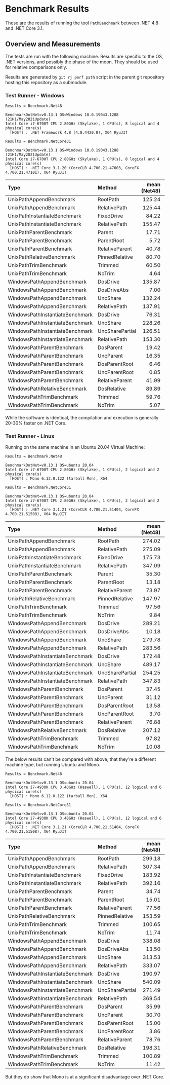 # Benchmark Results

These are the results of running the tool `PathBenchmark` between .NET 4.8 and
.NET Core 3.1.

## Overview and Measurements

The tests are run with the following machine. Results are specific to the OS,
.NET versions, and possibly the phase of the moon. They should be used for
relative comparisons only.

Results are generated by `git rj perf path` script in the parent git repository
hosting this repository as a submodule.

### Test Runner - Windows

```text
Results = Benchmark.Net48

BenchmarkDotNet=v0.13.1 OS=Windows 10.0.19043.1288 (21H1/May2021Update)
Intel Core i7-6700T CPU 2.80GHz (Skylake), 1 CPU(s), 8 logical and 4 physical core(s)
  [HOST] : .NET Framework 4.8 (4.8.4420.0), X64 RyuJIT
```

```text
Results = Benchmark.NetCore31

BenchmarkDotNet=v0.13.1 OS=Windows 10.0.19043.1288 (21H1/May2021Update)
Intel Core i7-6700T CPU 2.80GHz (Skylake), 1 CPU(s), 8 logical and 4 physical core(s)
  [HOST] : .NET Core 3.1.20 (CoreCLR 4.700.21.47003, CoreFX 4.700.21.47101), X64 RyuJIT
```

| Type                            | Method          | mean (Net48) | stderr | mean (NetCore31) | stderr |
|:--------------------------------|:----------------|-------------:|-------:|-----------------:|-------:|
| UnixPathAppendBenchmark         | RootPath        | 125.24       | 0.43   | 89.17            | 0.35   |
| UnixPathAppendBenchmark         | RelativePath    | 125.44       | 0.41   | 93.22            | 0.30   |
| UnixPathInstantiateBenchmark    | FixedDrive      | 84.22        | 0.25   | 70.72            | 0.29   |
| UnixPathInstantiateBenchmark    | RelativePath    | 155.47       | 0.07   | 141.12           | 0.55   |
| UnixPathParentBenchmark         | Parent          | 17.71        | 0.08   | 16.25            | 0.07   |
| UnixPathParentBenchmark         | ParentRoot      | 5.72         | 0.03   | 6.37             | 0.04   |
| UnixPathParentBenchmark         | RelativeParent  | 40.78        | 0.18   | 38.57            | 0.10   |
| UnixPathRelativeBenchmark       | PinnedRelative  | 80.70        | 0.23   | 77.18            | 0.25   |
| UnixPathTrimBenchmark           | Trimmed         | 60.50        | 0.23   | 57.07            | 0.21   |
| UnixPathTrimBenchmark           | NoTrim          | 4.64         | 0.03   | 4.06             | 0.03   |
| WindowsPathAppendBenchmark      | DosDrive        | 135.87       | 0.28   | 104.01           | 0.36   |
| WindowsPathAppendBenchmark      | DosDriveAbs     | 7.00         | 0.02   | 7.20             | 0.04   |
| WindowsPathAppendBenchmark      | UncShare        | 132.24       | 0.47   | 98.24            | 0.29   |
| WindowsPathAppendBenchmark      | RelativePath    | 137.91       | 0.43   | 103.67           | 0.43   |
| WindowsPathInstantiateBenchmark | DosDrive        | 76.31        | 0.04   | 71.47            | 0.28   |
| WindowsPathInstantiateBenchmark | UncShare        | 228.26       | 0.74   | 224.01           | 0.80   |
| WindowsPathInstantiateBenchmark | UncSharePartial | 126.51       | 0.26   | 115.83           | 0.44   |
| WindowsPathInstantiateBenchmark | RelativePath    | 153.30       | 0.59   | 151.04           | 0.57   |
| WindowsPathParentBenchmark      | DosParent       | 19.42        | 0.03   | 16.89            | 0.09   |
| WindowsPathParentBenchmark      | UncParent       | 16.35        | 0.06   | 16.51            | 0.09   |
| WindowsPathParentBenchmark      | DosParentRoot   | 6.46         | 0.03   | 5.65             | 0.03   |
| WindowsPathParentBenchmark      | UncParentRoot   | 0.85         | 0.01   | 0.95             | 0.02   |
| WindowsPathParentBenchmark      | RelativeParent  | 41.99        | 0.17   | 39.25            | 0.17   |
| WindowsPathRelativeBenchmark    | DosRelative     | 89.89        | 0.20   | 81.96            | 0.20   |
| WindowsPathTrimBenchmark        | Trimmed         | 59.76        | 0.23   | 57.83            | 0.23   |
| WindowsPathTrimBenchmark        | NoTrim          | 5.07         | 0.01   | 4.55             | 0.03   |

While the software is identical, the compilation and execution is generally 20-30% faster on .NET Core.

### Test Runner - Linux

Running on the same machine in an Ubuntu 20.04 Virtual Machine:

```text
Results = Benchmark.Net48

BenchmarkDotNet=v0.13.1 OS=ubuntu 20.04
Intel Core i7-6700T CPU 2.80GHz (Skylake), 1 CPU(s), 2 logical and 2 physical core(s)
  [HOST] : Mono 6.12.0.122 (tarball Mon), X64
```

```text
Results = Benchmark.NetCore31

BenchmarkDotNet=v0.13.1 OS=ubuntu 20.04
Intel Core i7-6700T CPU 2.80GHz (Skylake), 1 CPU(s), 2 logical and 2 physical core(s)
  [HOST] : .NET Core 3.1.21 (CoreCLR 4.700.21.51404, CoreFX 4.700.21.51508), X64 RyuJIT
```

| Type                            | Method          | mean (Net48) | stderr | mean (NetCore31) | stderr |
|:--------------------------------|:----------------|-------------:|-------:|-----------------:|-------:|
| UnixPathAppendBenchmark         | RootPath        | 274.02       | 0.18   | 126.11           | 0.18   |
| UnixPathAppendBenchmark         | RelativePath    | 275.09       | 0.14   | 126.61           | 0.08   |
| UnixPathInstantiateBenchmark    | FixedDrive      | 175.73       | 0.54   | 91.55            | 0.10   |
| UnixPathInstantiateBenchmark    | RelativePath    | 347.09       | 0.25   | 177.97           | 0.18   |
| UnixPathParentBenchmark         | Parent          | 35.30        | 0.06   | 23.15            | 0.08   |
| UnixPathParentBenchmark         | ParentRoot      | 13.18        | 0.02   | 6.77             | 0.00   |
| UnixPathParentBenchmark         | RelativeParent  | 73.97        | 0.20   | 51.42            | 0.10   |
| UnixPathRelativeBenchmark       | PinnedRelative  | 147.97       | 0.52   | 88.67            | 0.25   |
| UnixPathTrimBenchmark           | Trimmed         | 97.56        | 0.28   | 70.33            | 0.05   |
| UnixPathTrimBenchmark           | NoTrim          | 9.84         | 0.05   | 4.10             | 0.01   |
| WindowsPathAppendBenchmark      | DosDrive        | 289.21       | 0.96   | 133.08           | 0.38   |
| WindowsPathAppendBenchmark      | DosDriveAbs     | 10.18        | 0.03   | 7.93             | 0.01   |
| WindowsPathAppendBenchmark      | UncShare        | 279.78       | 0.34   | 133.97           | 0.10   |
| WindowsPathAppendBenchmark      | RelativePath    | 283.56       | 0.44   | 132.33           | 0.09   |
| WindowsPathInstantiateBenchmark | DosDrive        | 172.48       | 0.72   | 90.41            | 0.16   |
| WindowsPathInstantiateBenchmark | UncShare        | 489.17       | 0.56   | 271.93           | 0.25   |
| WindowsPathInstantiateBenchmark | UncSharePartial | 254.25       | 0.17   | 142.48           | 0.09   |
| WindowsPathInstantiateBenchmark | RelativePath    | 347.83       | 0.17   | 182.89           | 0.13   |
| WindowsPathParentBenchmark      | DosParent       | 37.45        | 0.11   | 24.32            | 0.07   |
| WindowsPathParentBenchmark      | UncParent       | 31.12        | 0.02   | 20.86            | 0.04   |
| WindowsPathParentBenchmark      | DosParentRoot   | 13.58        | 0.03   | 6.88             | 0.01   |
| WindowsPathParentBenchmark      | UncParentRoot   | 3.70         | 0.03   | 1.05             | 0.00   |
| WindowsPathParentBenchmark      | RelativeParent  | 76.88        | 0.21   | 51.62            | 0.07   |
| WindowsPathRelativeBenchmark    | DosRelative     | 207.12       | 0.14   | 98.91            | 0.15   |
| WindowsPathTrimBenchmark        | Trimmed         | 97.82        | 0.41   | 73.42            | 0.05   |
| WindowsPathTrimBenchmark        | NoTrim          | 10.08        | 0.01   | 5.02             | 0.01   |

The below results can't be compared with above, that they're a different
machine type, but running Ubuntu and Mono.

```text
Results = Benchmark.Net48

BenchmarkDotNet=v0.13.1 OS=ubuntu 20.04
Intel Core i7-4930K CPU 3.40GHz (Haswell), 1 CPU(s), 12 logical and 6 physical core(s)
  [HOST] : Mono 6.12.0.122 (tarball Mon), X64
```

```text
Results = Benchmark.NetCore31

BenchmarkDotNet=v0.13.1 OS=ubuntu 20.04
Intel Core i7-4930K CPU 3.40GHz (Haswell), 1 CPU(s), 12 logical and 6 physical core(s)
  [HOST] : .NET Core 3.1.21 (CoreCLR 4.700.21.51404, CoreFX 4.700.21.51508), X64 RyuJIT
```

| Type                            | Method          | mean (Net48) | stderr | mean (NetCore31) | stderr |
|:--------------------------------|:----------------|-------------:|-------:|-----------------:|-------:|
| UnixPathAppendBenchmark         | RootPath        | 299.18       | 0.08   | 136.38           | 0.04   |
| UnixPathAppendBenchmark         | RelativePath    | 307.34       | 0.07   | 137.01           | 0.05   |
| UnixPathInstantiateBenchmark    | FixedDrive      | 183.92       | 0.57   | 97.37            | 0.04   |
| UnixPathInstantiateBenchmark    | RelativePath    | 392.16       | 0.10   | 192.57           | 0.08   |
| UnixPathParentBenchmark         | Parent          | 34.74        | 0.01   | 24.01            | 0.01   |
| UnixPathParentBenchmark         | ParentRoot      | 15.01        | 0.01   | 8.05             | 0.01   |
| UnixPathParentBenchmark         | RelativeParent  | 77.56        | 0.01   | 54.42            | 0.01   |
| UnixPathRelativeBenchmark       | PinnedRelative  | 153.59       | 0.04   | 94.98            | 0.03   |
| UnixPathTrimBenchmark           | Trimmed         | 100.65       | 0.01   | 72.24            | 0.03   |
| UnixPathTrimBenchmark           | NoTrim          | 11.74        | 0.01   | 5.18             | 0.00   |
| WindowsPathAppendBenchmark      | DosDrive        | 338.08       | 0.05   | 145.88           | 0.05   |
| WindowsPathAppendBenchmark      | DosDriveAbs     | 13.50        | 0.00   | 8.47             | 0.00   |
| WindowsPathAppendBenchmark      | UncShare        | 313.53       | 0.08   | 145.54           | 0.04   |
| WindowsPathAppendBenchmark      | RelativePath    | 333.07       | 0.09   | 148.19           | 0.09   |
| WindowsPathInstantiateBenchmark | DosDrive        | 190.97       | 0.04   | 93.33            | 0.04   |
| WindowsPathInstantiateBenchmark | UncShare        | 540.09       | 0.10   | 285.36           | 0.03   |
| WindowsPathInstantiateBenchmark | UncSharePartial | 271.49       | 0.16   | 154.58           | 0.03   |
| WindowsPathInstantiateBenchmark | RelativePath    | 369.54       | 0.22   | 193.77           | 0.04   |
| WindowsPathParentBenchmark      | DosParent       | 35.99        | 0.01   | 24.48            | 0.01   |
| WindowsPathParentBenchmark      | UncParent       | 30.70        | 0.01   | 22.52            | 0.06   |
| WindowsPathParentBenchmark      | DosParentRoot   | 15.00        | 0.01   | 8.12             | 0.00   |
| WindowsPathParentBenchmark      | UncParentRoot   | 3.86         | 0.00   | 1.05             | 0.00   |
| WindowsPathParentBenchmark      | RelativeParent  | 78.76        | 0.02   | 54.18            | 0.02   |
| WindowsPathRelativeBenchmark    | DosRelative     | 198.31       | 0.03   | 102.34           | 0.04   |
| WindowsPathTrimBenchmark        | Trimmed         | 100.89       | 0.03   | 74.68            | 0.04   |
| WindowsPathTrimBenchmark        | NoTrim          | 11.42        | 0.00   | 5.21             | 0.00   |

But they do show that Mono is at a significant disadvantage over .NET Core.
